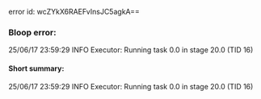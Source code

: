 error id: wcZYkX6RAEFvInsJC5agkA==
### Bloop error:

25/06/17 23:59:29 INFO Executor: Running task 0.0 in stage 20.0 (TID 16)
#### Short summary: 

25/06/17 23:59:29 INFO Executor: Running task 0.0 in stage 20.0 (TID 16)
